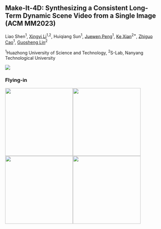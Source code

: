 ## Make-It-4D: Synthesizing a Consistent Long-Term Dynamic Scene Video from a Single Image (ACM MM2023)
Liao Shen<sup>1</sup>,
[Xingyi Li](https://scholar.google.com/citations?user=XDKQsvUAAAAJ&hl)<sup>1,2</sup>,
Huiqiang Sun<sup>1</sup>,
[Juewen Peng](https://scholar.google.com/citations?hl=en&user=fYC6lCUAAAAJ)<sup>1</sup>,
[Ke Xian](https://sites.google.com/site/kexian1991/)<sup>2*</sup>,
[Zhiguo Cao](http://english.aia.hust.edu.cn/info/1085/1528.htm)<sup>1</sup>,
[Guosheng Lin](https://guosheng.github.io/)<sup>2</sup>

<sup>1</sup>Huazhong University of Science and Technology, <sup>2</sup>S-Lab, Nanyang Technological University

![](https://github.com/leoShen917/Make-It-4D/blob/main/demo/teaser1.gif)

### Flying-in
<img src="https://github.com/leoShen917/Make-It-4D/blob/main/demo/flyin1.gif" width="220"><img src="https://github.com/leoShen917/Make-It-4D/blob/main/demo/flyin2.gif" width="220"><img src="https://github.com/leoShen917/Make-It-4D/blob/main/demo/flyin3.gif" width="220"><img src="https://github.com/leoShen917/Make-It-4D/blob/main/demo/flyin4.gif" width="220">
